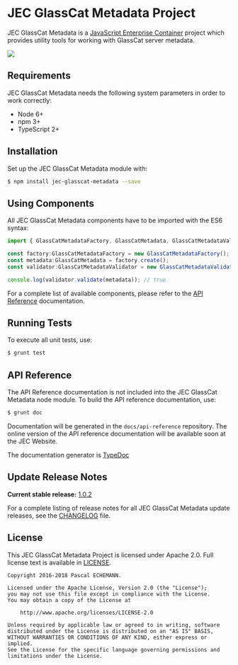 # JEC GlassCat Metadata Project

JEC GlassCat Metadata is a [JavaScript Enterprise Container][jec-url] project which provides utility tools for working with GlassCat server metadata.

[![][jec-logo]][jec-url]

## Requirements

JEC GlassCat Metadata needs the following system parameters in order to work correctly:

- Node 6+
- npm 3+
- TypeScript 2+

## Installation

Set up the JEC GlassCat Metadata module with:

```bash
$ npm install jec-glasscat-metadata --save
```

## Using Components

All JEC GlassCat Metadata components have to be imported with the ES6 syntax:

```javascript
import { GlassCatMetadataFactory, GlassCatMetadata, GlassCatMetadataValidator } from "jec-glasscat-metadata";

const factory:GlassCatMetadataFactory = new GlassCatMetadataFactory();
const metadata:GlassCatMetadata = factory.create();
const validator:GlassCatMetadataValidator = new GlassCatMetadataValidator();

console.log(validator.validate(metadata)); // true
```

For a complete list of available components, please refer to the [API Reference](#api-reference) documentation.

## Running Tests

To execute all unit tests, use:

```bash
$ grunt test
```

## API Reference

The API Reference documentation is not included into the JEC GlassCat Metadata node module. To build the API reference documentation, use:

```bash
$ grunt doc
```

Documentation will be generated in the `docs/api-reference` repository.
The online version of the  API reference documentation will be available soon at the JEC Website.

The documentation generator is [TypeDoc](http://typedoc.org/)

## Update Release Notes

**Current stable release:** [1.0.2](CHANGELOG.md#jec-glasscat-metadata-1.0.2)
 
For a complete listing of release notes for all JEC GlassCat Metadata update releases, see the [CHANGELOG](CHANGELOG.md) file. 

## License
This JEC GlassCat Metadata Project is licensed under Apache 2.0. Full license text is available in [LICENSE](LICENSE).

```
Copyright 2016-2018 Pascal ECHEMANN.

Licensed under the Apache License, Version 2.0 (the "License");
you may not use this file except in compliance with the License.
You may obtain a copy of the License at

    http://www.apache.org/licenses/LICENSE-2.0

Unless required by applicable law or agreed to in writing, software
distributed under the License is distributed on an "AS IS" BASIS,
WITHOUT WARRANTIES OR CONDITIONS OF ANY KIND, either express or implied.
See the License for the specific language governing permissions and
limitations under the License.
```

[jec-url]: http://jecproject.org
[jec-logo]: https://raw.githubusercontent.com/pechemann/JEC/master/assets/jec-logos/jec-logo.png